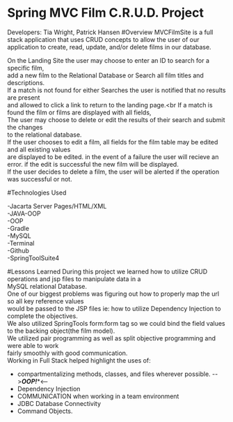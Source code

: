 # Spring MVC Film C.R.U.D. Project
Developers: Tia Wright, Patrick Hansen
#Overview 
MVCFilmSite is a full stack application that uses CRUD concepts to allow the user of our application to create, read, update, and/or delete films in our database.<br>

On the Landing Site the user may choose to enter an ID to search for a specific film,<br>
add a new film to the Relational Database or Search all film titles and descriptions.<br>
If a match is not found for either Searches the user is notified that no results are present<br>
and allowed to click a link to return to the landing page.<br
If a match is found the film or films are displayed with all fields,<br>
The user may choose to delete or edit the results of their search and submit the changes<br>
to the relational database.<br>
If the user chooses to edit a film, all fields for the film table may be edited and all existing values<br>
are displayed to be edited. in the event of a failure the user will recieve an error.
if the edit is successful the new film will be displayed.<br>
If the user decides to delete a film, the user will be alerted if the operation was successful or not.<br>



#Technologies Used 

-Jacarta Server Pages/HTML/XML<br>
-JAVA-OOP<br>
-OOP<br>
-Gradle<br>
-MySQL<br>
-Terminal<br>
-Github<br>
-SpringToolSuite4<br>



#Lessons Learned
During this project we learned how to utilize CRUD operations and jsp files to manipulate data in a<br>
MySQL relational Database.<br>
One of our biggest problems was figuring out how to properly map the url so all key reference values<br>
would be passed to the JSP files ie: how to utilize Dependency Injection to complete the objectives.<br>
We also utilized SpringTools form:form tag so we could bind the field values to the backing object(the film model).<br> 
We utilized pair programming as well as split objective programming and were able to work<br>
fairly smoothly with good communication.<br>
Working in Full Stack helped highlight the uses of:<br>
- compartmentalizing methods, classes, and files wherever possible. -->*****OOP!******<--<br>
- Dependency Injection<br>
- COMMUNICATION when working in a team environment<br>
- JDBC Database Connectivity<br>
- Command Objects. <br>




 